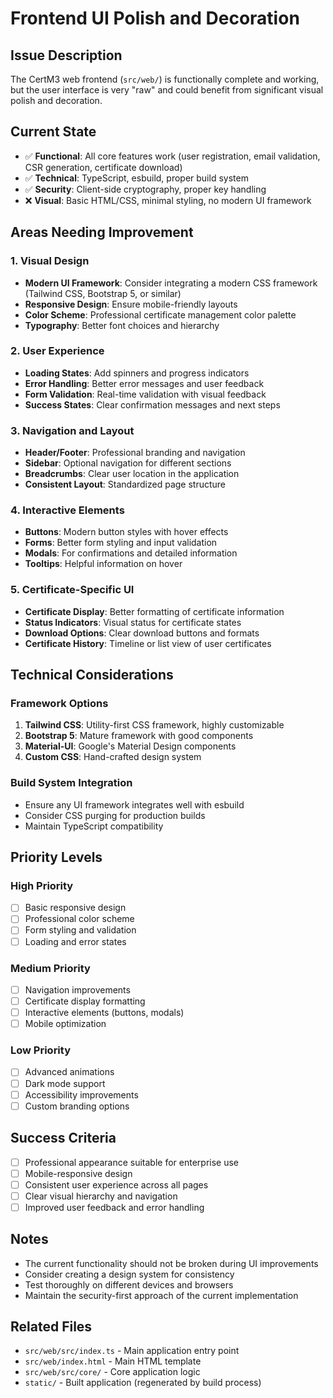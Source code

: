 # Frontend UI Polish and Decoration

## Issue Description

The CertM3 web frontend (`src/web/`) is functionally complete and working, but the user interface is very "raw" and could benefit from significant visual polish and decoration.

## Current State

- ✅ **Functional**: All core features work (user registration, email validation, CSR generation, certificate download)
- ✅ **Technical**: TypeScript, esbuild, proper build system
- ✅ **Security**: Client-side cryptography, proper key handling
- ❌ **Visual**: Basic HTML/CSS, minimal styling, no modern UI framework

## Areas Needing Improvement

### 1. Visual Design
- **Modern UI Framework**: Consider integrating a modern CSS framework (Tailwind CSS, Bootstrap 5, or similar)
- **Responsive Design**: Ensure mobile-friendly layouts
- **Color Scheme**: Professional certificate management color palette
- **Typography**: Better font choices and hierarchy

### 2. User Experience
- **Loading States**: Add spinners and progress indicators
- **Error Handling**: Better error messages and user feedback
- **Form Validation**: Real-time validation with visual feedback
- **Success States**: Clear confirmation messages and next steps

### 3. Navigation and Layout
- **Header/Footer**: Professional branding and navigation
- **Sidebar**: Optional navigation for different sections
- **Breadcrumbs**: Clear user location in the application
- **Consistent Layout**: Standardized page structure

### 4. Interactive Elements
- **Buttons**: Modern button styles with hover effects
- **Forms**: Better form styling and input validation
- **Modals**: For confirmations and detailed information
- **Tooltips**: Helpful information on hover

### 5. Certificate-Specific UI
- **Certificate Display**: Better formatting of certificate information
- **Status Indicators**: Visual status for certificate states
- **Download Options**: Clear download buttons and formats
- **Certificate History**: Timeline or list view of user certificates

## Technical Considerations

### Framework Options
1. **Tailwind CSS**: Utility-first CSS framework, highly customizable
2. **Bootstrap 5**: Mature framework with good components
3. **Material-UI**: Google's Material Design components
4. **Custom CSS**: Hand-crafted design system

### Build System Integration
- Ensure any UI framework integrates well with esbuild
- Consider CSS purging for production builds
- Maintain TypeScript compatibility

## Priority Levels

### High Priority
- [ ] Basic responsive design
- [ ] Professional color scheme
- [ ] Form styling and validation
- [ ] Loading and error states

### Medium Priority
- [ ] Navigation improvements
- [ ] Certificate display formatting
- [ ] Interactive elements (buttons, modals)
- [ ] Mobile optimization

### Low Priority
- [ ] Advanced animations
- [ ] Dark mode support
- [ ] Accessibility improvements
- [ ] Custom branding options

## Success Criteria

- [ ] Professional appearance suitable for enterprise use
- [ ] Mobile-responsive design
- [ ] Consistent user experience across all pages
- [ ] Clear visual hierarchy and navigation
- [ ] Improved user feedback and error handling

## Notes

- The current functionality should not be broken during UI improvements
- Consider creating a design system for consistency
- Test thoroughly on different devices and browsers
- Maintain the security-first approach of the current implementation

## Related Files

- `src/web/src/index.ts` - Main application entry point
- `src/web/index.html` - Main HTML template
- `src/web/src/core/` - Core application logic
- `static/` - Built application (regenerated by build process) 